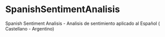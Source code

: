 # SpanishSentimentAnalisis
Spanish Sentiment Analisis - Analisis de sentimiento aplicado al Español ( Castellano - Argentino)
